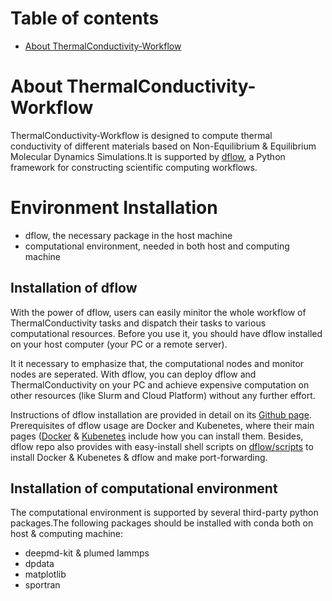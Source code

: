 # Table of contents
- [About ThermalConductivity-Workflow](#ThermalConductivity-Workflow)

# About ThermalConductivity-Workflow
ThermalConductivity-Workflow is designed to compute thermal conductivity of different materials based on Non-Equilibrium &amp; Equilibrium Molecular Dynamics Simulations.It is supported by [dflow](https://github.com/deepmodeling/dflow), a Python framework for constructing scientific computing workflows.

# Environment Installation
* dflow, the necessary package in the host machine
* computational environment, needed in both host and computing machine
## Installation of dflow
With the power of dflow, users can easily minitor the whole workflow of ThermalConductivity tasks and dispatch their tasks to various computational resources. Before you use it, you should have dflow installed on your host computer (your PC or a remote server).

It it necessary to emphasize that, the computational nodes and monitor nodes are seperated. With dflow, you can deploy dflow and ThermalConductivity on your PC and achieve expensive computation on other resources (like Slurm and Cloud Platform) without any further effort.

Instructions of dflow installation are provided in detail on its [Github page](https://github.com/deepmodeling/dflow#Installdflow). Prerequisites of dflow usage are Docker and Kubenetes, where their main pages ([Docker](https://docs.docker.com/engine/install/) &amp; [Kubenetes](https://kubernetes.io/docs/tasks/tools/) include how you can install them. Besides, dflow repo also provides with easy-install shell scripts on [dflow/scripts](https://github.com/deepmodeling/dflow/tree/master/scripts) to install Docker &amp; Kubenetes &amp; dflow and make port-forwarding.

## Installation of computational environment
The computational environment is supported by several third-party python packages.The following packages should be installed with conda both on host &amp; computing machine:
* deepmd-kit & plumed lammps
* dpdata
* matplotlib
* sportran

